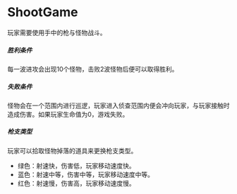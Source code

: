 # ShootGame
玩家需要使用手中的枪与怪物战斗。

##### 胜利条件

每一波进攻会出现10个怪物，击败2波怪物后便可以取得胜利。

##### 失败条件

怪物会在一个范围内进行巡逻，玩家进入侦查范围内便会冲向玩家，与玩家接触时造成伤害。如果玩家生命值为0，游戏失败。

##### 枪支类型

玩家可以拾取怪物掉落的道具来更换枪支类型。

- 绿色：射速快，伤害低，玩家移动速度快。
- 蓝色：射速中等，伤害中等，玩家移动速度中等。
- 红色：射速慢，伤害高，玩家移动速度慢。

